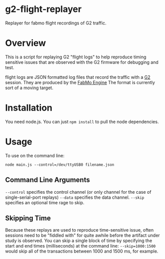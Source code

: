 # g2-flight-replayer
Replayer for fabmo flight recordings of G2 traffic.

# Overview
This is a script for replaying G2 "flight logs" to help reproduce timing sensitive issues that are observed with the G2 firmware for debugging and test.

flight logs are JSON formatted log files that record the traffic with a [G2](https://github.com/synthetos/g2) session.  They are produced by the [FabMo Engine](https://github.com/FabMo/FabMo-Engine)  The format is currently sort of a moving target.

# Installation
You need node.js.  You can just `npm install` to pull the node dependencies.

# Usage
To use on the command line:

```
node main.js --control=/dev/ttyUSB0 filename.json
```
## Command Line Arguments
`--control` specifies the control channel (or only channel for the case of single-serial-port replays) `--data` specifies the data channel.  `--skip` specifies an optional time rage to skip.

## Skipping Time
Because these replays are used to reproduce time-sensitive issue, often sessions need to be "fiddled with" for quite awhile before the artifact under study is observed.  You can skip a single block of time by specifying the start and end times (milliseconds) at the command line: `--skip=1000:1500` would skip all of the transactions between 1000 and 1500 ms, for example.
